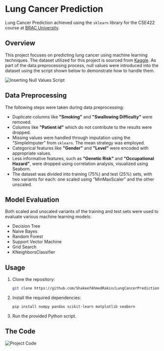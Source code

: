 # Lung Cancer Prediction

Lung Cancer Prediction achieved using the `sklearn` library for the CSE422 course at <a href="https://www.bracu.ac.bd/">BRAC University</a>.

## Overview

This project focuses on predicting lung cancer using machine learning techniques. The dataset utilized for this project is sourced from [Kaggle](https://www.kaggle.com/datasets/rishidamarla/cancer-patients-data). As part of the data preprocessing process, null values were introduced into the dataset using the script shown below to demonstrate how to handle them.

![Inserting Null Values Script](https://github.com/ShakeefAhmedRakin/LungCancerPrediction/assets/112527326/67d3e30f-1bd1-469d-bd29-c6686f5928a1)

## Data Preprocessing

The following steps were taken during data preprocessing:

- Duplicate columns like **"Smoking"** and **"Swallowing Difficulty"** were removed.
- Columns like **"Patient id"** which do not contribute to the results were dropped.
- Missing values were handled through imputation using the "SimpleImputer" from `sklearn`. The mean strategy was employed.
- Categorical features like **"Gender"** and **"Level"** were encoded with appropriate values.
- Less informative features, such as **"Genetic Risk"** and **"Occupational Hazard"**, were dropped using correlation analysis, visualized using Seaborn.
- The dataset was divided into training (75%) and test (25%) sets, with two variants for each: one scaled using "MinMaxScaler" and the other unscaled.

## Model Evaluation

Both scaled and unscaled variants of the training and test sets were used to evaluate various machine learning models:

- Decision Tree
- Naive Bayes
- Random Forest
- Support Vector Machine
- Grid Search
- KNeighborsClassifier
  
## Usage

1. Clone the repository:

   ```bash
   git clone https://github.com/ShakeefAhmedRakin/LungCancerPrediction.git
   ```

2. Install the required dependencies:

   ```bash
   pip install numpy pandas scikit-learn matplotlib seaborn
   ```

3. Run the provided Python script.

## The Code

![Project Code](https://github.com/ShakeefAhmedRakin/LungCancerPrediction/assets/112527326/ca470da5-8419-428e-b957-5e65f2e21b74)
